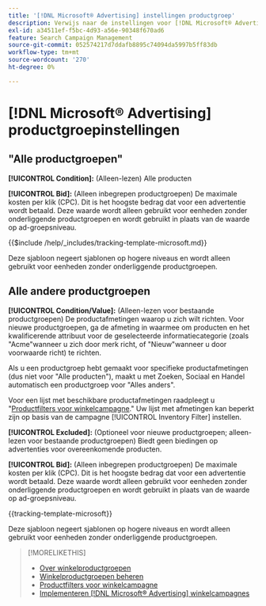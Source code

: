```yaml
---
title: '[!DNL Microsoft® Advertising] instellingen productgroep'
description: Verwijs naar de instellingen voor [!DNL Microsoft® Advertising] winkelgroepen.
exl-id: a34511ef-f5bc-4d93-a56e-90348f670ad6
feature: Search Campaign Management
source-git-commit: 052574217d7ddafb8895c74094da5997b5ff83db
workflow-type: tm+mt
source-wordcount: '270'
ht-degree: 0%

---
```


# [!DNL Microsoft® Advertising] productgroepinstellingen

## &quot;Alle productgroepen&quot;

**[!UICONTROL Condition]:** (Alleen-lezen) Alle producten

**[!UICONTROL Bid]:** (Alleen inbegrepen productgroepen) De maximale kosten per klik (CPC). Dit is het hoogste bedrag dat voor een advertentie wordt betaald. Deze waarde wordt alleen gebruikt voor eenheden zonder onderliggende productgroepen en wordt gebruikt in plaats van de waarde op ad-groepsniveau.

<!-- **[!UICONTROL Tracking Template]:** -->

{{$include /help/_includes/tracking-template-microsoft.md}}

Deze sjabloon negeert sjablonen op hogere niveaus en wordt alleen gebruikt voor eenheden zonder onderliggende productgroepen.

## Alle andere productgroepen

**[!UICONTROL Condition/Value]:** (Alleen-lezen voor bestaande productgroepen) De productafmetingen waarop u zich wilt richten. Voor nieuwe productgroepen, ga de afmeting in waarmee om producten en het kwalificerende attribuut voor de geselecteerde informatiecategorie (zoals &quot;Acme&quot;wanneer u zich door merk richt, of &quot;Nieuw&quot;wanneer u door voorwaarde richt) te richten.

Als u een productgroep hebt gemaakt voor specifieke productafmetingen (dus niet voor &quot;Alle producten&quot;), maakt u met Zoeken, Sociaal en Handel automatisch een productgroep voor &quot;Alles anders&quot;.

Voor een lijst met beschikbare productafmetingen raadpleegt u &quot;[Productfilters voor winkelcampagne](/help/search-social-commerce/campaign-management/campaigns/shopping-campaign-product-filters.md).&quot; Uw lijst met afmetingen kan beperkt zijn op basis van de campagne [!UICONTROL Inventory Filter] instellen.

**[!UICONTROL Excluded]:** (Optioneel voor nieuwe productgroepen; alleen-lezen voor bestaande productgroepen) Biedt geen biedingen op advertenties voor overeenkomende producten.

**[!UICONTROL Bid]:** (Alleen inbegrepen productgroepen) De maximale kosten per klik (CPC). Dit is het hoogste bedrag dat voor een advertentie wordt betaald. Deze waarde wordt alleen gebruikt voor eenheden zonder onderliggende productgroepen en wordt gebruikt in plaats van de waarde op ad-groepsniveau.

<!-- **[!UICONTROL Tracking Template]:** -->

<!-- ExL can't handle the same include twice in the same file, so using a snippet for the second occurrence.

{{$include /help/_includes/tracking-template-microsoft.md}}
-->

{{tracking-template-microsoft}}

Deze sjabloon negeert sjablonen op hogere niveaus en wordt alleen gebruikt voor eenheden zonder onderliggende productgroepen.

>[!MORELIKETHIS]
>
>* [Over winkelproductgroepen](product-group-about.md)
>* [Winkelproductgroepen beheren](product-group-manage.md)
>* [Productfilters voor winkelcampagne](/help/search-social-commerce/campaign-management/campaigns/shopping-campaign-product-filters.md)
>* [Implementeren [!DNL Microsoft® Advertising] winkelcampagnes](/help/search-social-commerce/campaign-management/special-campaign-types/microsoft-shopping-campaigns.md)
